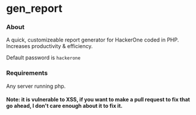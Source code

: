 # gen_report
### About
A quick, customizeable report generator for HackerOne coded in PHP. Increases productivity &amp; efficiency. 

Default password is `hackerone`

### Requirements
Any server running php.

#### Note: it is vulnerable to XSS, if you want to make a pull request to fix that go ahead, I don't care enough about it to fix it.
